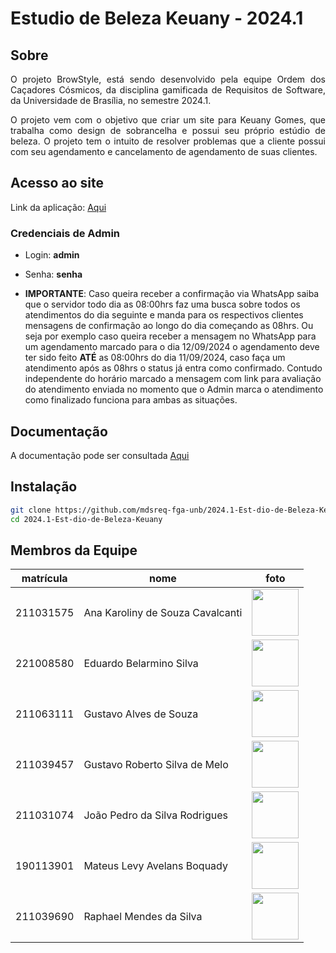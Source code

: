 # Estudio de Beleza Keuany - 2024.1

## Sobre 
<p align="justify">
O projeto BrowStyle, está sendo desenvolvido pela equipe Ordem dos Caçadores Cósmicos, da disciplina gamificada de Requisitos de Software, da Universidade de Brasília, no semestre 2024.1. 
</p>

<p align="justify">
O projeto vem com o objetivo que criar um site para Keuany Gomes, que trabalha como design de sobrancelha e possui seu próprio estúdio de beleza. O projeto tem o intuito de resolver problemas que a cliente possui com seu agendamento e cancelamento de agendamento de suas clientes. 
</p>

## Acesso ao site
<p>
Link da aplicação: <a href="https://browstyle.vercel.app/" target="_blank" rel="external">Aqui</a>
</p>

### Credenciais de Admin
* Login: **admin**
* Senha: **senha**

* **IMPORTANTE**: Caso queira receber a confirmação via WhatsApp saiba que o servidor todo dia as 08:00hrs faz uma busca sobre todos os atendimentos do dia seguinte e manda para os respectivos clientes mensagens de confirmação ao longo do dia começando as 08hrs. Ou seja por exemplo caso queira receber a mensagem no WhatsApp para um agendamento marcado para o dia 12/09/2024 o agendamento deve ter sido feito **ATÉ** as 08:00hrs do dia 11/09/2024, caso faça um atendimento após as 08hrs o status já entra como confirmado. Contudo independente do horário marcado a mensagem com link para avaliação do atendimento enviada no momento que o Admin marca o atendimento como finalizado funciona para ambas as situações.

## Documentação
<p>
A documentação pode ser consultada <a href="https://mdsreq-fga-unb.github.io/2024.1-Est-dio-de-Beleza-Keuany/" target="_blank" rel="external">Aqui</a>
</p>

## Instalação
```bash
git clone https://github.com/mdsreq-fga-unb/2024.1-Est-dio-de-Beleza-Keuany.git
cd 2024.1-Est-dio-de-Beleza-Keuany
```

## Membros da Equipe

| matrícula | nome | foto |
| -------- | -------- | -------- |
| 211031575 | Ana Karoliny de Souza Cavalcanti |<img src="https://avatars.githubusercontent.com/u/122410504?v=4" height="75" width="75"> |
| 221008580 | Eduardo Belarmino Silva | <img src="https://github.com/Eduard0803.png" height="75" width="75"> |
| 211063111 | Gustavo Alves de Souza | <img src="https://github.com/gustaallves.png" height="75" width="75"> |
| 211039457 | Gustavo Roberto Silva de Melo | <img src="https://github.com/gusrberto.png" height="75" width="75"> |
| 211031074 | João Pedro da Silva Rodrigues| <img src="https://github.com/joaopedrodasilvarodrigues.png" height="75" width="75"> |
| 190113901 | Mateus Levy Avelans Boquady | <img src="https://github.com/mateus9levy.png" height="75" width="75"> |
| 211039690 | Raphael Mendes da Silva | <img src="https://github.com/Raphides.png" height="75" width="75"> |
